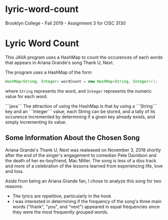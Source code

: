 # lyric-word-count
Brooklyn College - Fall 2019 - Assignment 3 for CISC 3130

<h1>Lyric Word Count</h1>

<p>This JAVA program uses a HashMap to count the occurences of each words that appears in Ariana Grande's song <quote>Thank U, Next</quote>.</p>

<p>The program uses a HashMap of the form
  
  ```java
  HashMap<String, Integer> wordCount = new HashMap<String, Integer>();
  ```
where ```String``` represents the word, and ```Integer``` represents the numeric value for each word.
</p>

<p>```java``` The attraction of using the HashMap is that by using a ```String``` key and an ```Integer``` value, each String can be stored, and a tally of its occurence incremented by determining if a given key already exists, and simply incrementing its value.</p>

<!-- I didn't do the visualization part, that info goes here where I get around to it--!>

<!-- think about some things youd change - think in terms of effenciency, methods youd use instead of cramming everything into one long program --!>

<h2>Some Information About the Chosen Song</h2>

<p>Ariana Grande's <quote>Thank U, Next</quote> was realeased on November 3, 2018 shortly after the end of the singer's engagement to comedian Pete Davidson and the death of her ex-boyfriend, Mac Miller. The song is less of a diss track and more of a celebration of the lessons learned from experiencing life, love and loss.</p>

<p>Aside from being an Ariana Grande fan, I chose to analyze this song for two reasons:
  <ul>
    <li>The lyrics are repetitive, particularly in the hook </li>
    <li>I was interested in determining if the frequency of the song's three main words ("thank", "you", and "next") appeared in equal frequencies since they were the most frequently grouped words.</li>
  </u>
</p>

